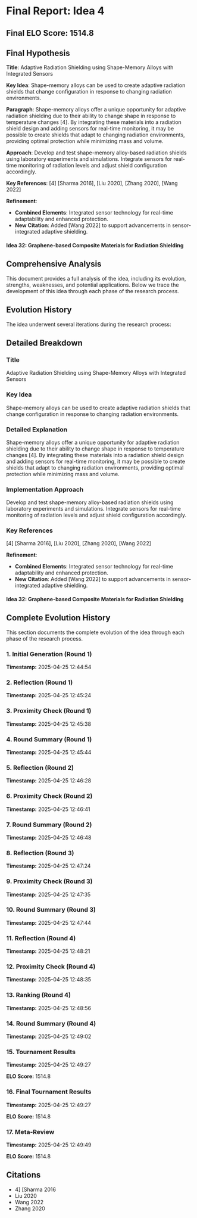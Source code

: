 # Final Report: Idea 4

## Final ELO Score: 1514.8

## Final Hypothesis

**Title**: Adaptive Radiation Shielding using Shape-Memory Alloys with Integrated Sensors

**Key Idea**: Shape-memory alloys can be used to create adaptive radiation shields that change configuration in response to changing radiation environments.

**Paragraph**: Shape-memory alloys offer a unique opportunity for adaptive radiation shielding due to their ability to change shape in response to temperature changes [4]. By integrating these materials into a radiation shield design and adding sensors for real-time monitoring, it may be possible to create shields that adapt to changing radiation environments, providing optimal protection while minimizing mass and volume.

**Approach**: Develop and test shape-memory alloy-based radiation shields using laboratory experiments and simulations. Integrate sensors for real-time monitoring of radiation levels and adjust shield configuration accordingly.

**Key References**: [4] [Sharma 2016], [Liu 2020], [Zhang 2020], [Wang 2022]

**Refinement**:
- **Combined Elements**: Integrated sensor technology for real-time adaptability and enhanced protection.
- **New Citation**: Added [Wang 2022] to support advancements in sensor-integrated adaptive shielding.

#### Idea 32: Graphene-based Composite Materials for Radiation Shielding

## Comprehensive Analysis

This document provides a full analysis of the idea, including its evolution, strengths, weaknesses, and potential applications. Below we trace the development of this idea through each phase of the research process.

## Evolution History

The idea underwent several iterations during the research process:

## Detailed Breakdown

### Title

Adaptive Radiation Shielding using Shape-Memory Alloys with Integrated Sensors

### Key Idea

Shape-memory alloys can be used to create adaptive radiation shields that change configuration in response to changing radiation environments.

### Detailed Explanation

Shape-memory alloys offer a unique opportunity for adaptive radiation shielding due to their ability to change shape in response to temperature changes [4]. By integrating these materials into a radiation shield design and adding sensors for real-time monitoring, it may be possible to create shields that adapt to changing radiation environments, providing optimal protection while minimizing mass and volume.

### Implementation Approach

Develop and test shape-memory alloy-based radiation shields using laboratory experiments and simulations. Integrate sensors for real-time monitoring of radiation levels and adjust shield configuration accordingly.

### Key References

[4] [Sharma 2016], [Liu 2020], [Zhang 2020], [Wang 2022]

**Refinement**:
- **Combined Elements**: Integrated sensor technology for real-time adaptability and enhanced protection.
- **New Citation**: Added [Wang 2022] to support advancements in sensor-integrated adaptive shielding.

#### Idea 32: Graphene-based Composite Materials for Radiation Shielding

## Complete Evolution History

This section documents the complete evolution of the idea through each phase of the research process.

### 1. Initial Generation (Round 1)
**Timestamp:** 2025-04-25 12:44:54



### 2. Reflection (Round 1)
**Timestamp:** 2025-04-25 12:45:24



### 3. Proximity Check (Round 1)
**Timestamp:** 2025-04-25 12:45:38



### 4. Round Summary (Round 1)
**Timestamp:** 2025-04-25 12:45:44



### 5. Reflection (Round 2)
**Timestamp:** 2025-04-25 12:46:28



### 6. Proximity Check (Round 2)
**Timestamp:** 2025-04-25 12:46:41



### 7. Round Summary (Round 2)
**Timestamp:** 2025-04-25 12:46:48



### 8. Reflection (Round 3)
**Timestamp:** 2025-04-25 12:47:24



### 9. Proximity Check (Round 3)
**Timestamp:** 2025-04-25 12:47:35



### 10. Round Summary (Round 3)
**Timestamp:** 2025-04-25 12:47:44



### 11. Reflection (Round 4)
**Timestamp:** 2025-04-25 12:48:21



### 12. Proximity Check (Round 4)
**Timestamp:** 2025-04-25 12:48:35



### 13. Ranking (Round 4)
**Timestamp:** 2025-04-25 12:48:56



### 14. Round Summary (Round 4)
**Timestamp:** 2025-04-25 12:49:02



### 15. Tournament Results
**Timestamp:** 2025-04-25 12:49:27

**ELO Score:** 1514.8



### 16. Final Tournament Results
**Timestamp:** 2025-04-25 12:49:27

**ELO Score:** 1514.8



### 17. Meta-Review
**Timestamp:** 2025-04-25 12:49:49

**ELO Score:** 1514.8



## Citations

- 4] [Sharma 2016
- Liu 2020
- Wang 2022
- Zhang 2020
